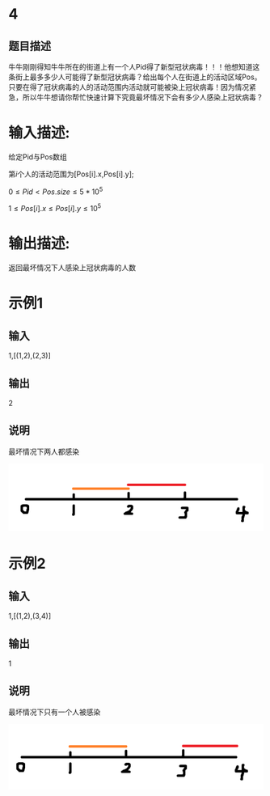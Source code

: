 
# 4

## 题目描述

牛牛刚刚得知牛牛所在的街道上有一个人Pid得了新型冠状病毒！！！他想知道这条街上最多多少人可能得了新型冠状病毒？给出每个人在街道上的活动区域Pos。只要在得了冠状病毒的人的活动范围内活动就可能被染上冠状病毒！因为情况紧急，所以牛牛想请你帮忙快速计算下究竟最坏情况下会有多少人感染上冠状病毒？

# 输入描述:
给定Pid与Pos数组

第$i$个人的活动范围为[Pos[i].x,Pos[i].y];

$0 \leq Pid < Pos.size \leq 5*10^5$

$1 \leq Pos[i].x \leq Pos[i].y \leq 10^5$

# 输出描述:
返回最坏情况下人感染上冠状病毒的人数

# 示例1

## 输入
1,[(1,2),(2,3)]

## 输出
2

## 说明

最坏情况下两人都感染

![4-1](4-exm1.png)

# 示例2

## 输入

1,[(1,2),(3,4)]

## 输出

1

## 说明

最坏情况下只有一个人被感染

![4-2](4-exm2.png)
